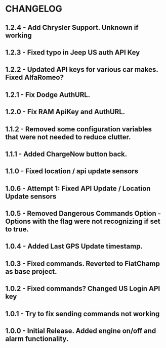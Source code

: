 # CHANGELOG
## 1.2.4 - Add Chrysler Support. Unknown if working
## 1.2.3 - Fixed typo in Jeep US auth API Key
## 1.2.2 - Updated API keys for various car makes. Fixed AlfaRomeo?
## 1.2.1 - Fix Dodge AuthURL. 
## 1.2.0 - Fix RAM ApiKey and AuthURL.
## 1.1.2 - Removed some configuration variables that were not needed to reduce clutter.
## 1.1.1 - Added ChargeNow button back.
## 1.1.0 - Fixed location / api update sensors
## 1.0.6 - Attempt 1: Fixed API Update / Location Update sensors
## 1.0.5 - Removed Dangerous Commands Option - Options with the flag were not recognizing if set to true.
## 1.0.4 - Added Last GPS Update timestamp.
## 1.0.3 - Fixed commands. Reverted to FiatChamp as base project. 
## 1.0.2 - Fixed commands? Changed US Login API key
## 1.0.1 - Try to fix sending commands not working
## 1.0.0 - Initial Release. Added engine on/off and alarm functionality. 


